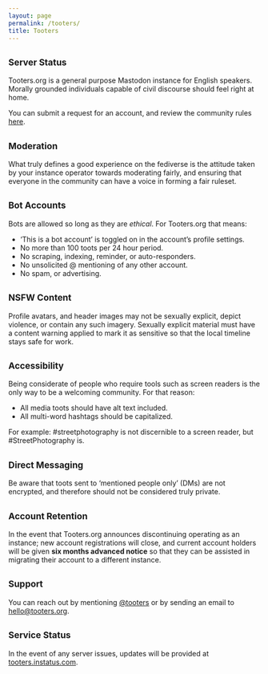 ```yaml
---
layout: page
permalink: /tooters/
title: Tooters
---
```


## <small>Server Status</small>

Tooters.org is a general purpose Mastodon instance for English speakers. Morally grounded individuals capable of civil discourse should feel right at home.

You can submit a request for an account, and review the community rules [here](https://tooters.org/auth/sign_up).

## <small>Moderation</small>

What truly defines a good experience on the fediverse is the attitude taken by your instance operator towards moderating fairly, and ensuring that everyone in the community can have a voice in forming a fair ruleset.

## <small>Bot Accounts</small>

Bots are allowed so long as they are *ethical*. For Tooters.org that means:

- ‘This is a bot account’ is toggled on in the account’s profile settings.
- No more than 100 toots per 24 hour period.
- No scraping, indexing, reminder, or auto-responders.
- No unsolicited @ mentioning of any other account.
- No spam, or advertising.
  
## <small>NSFW Content</small>

Profile avatars, and header images may not be sexually explicit, depict violence, or contain any such imagery.
Sexually explicit material must have a content warning applied to mark it as sensitive so that the local timeline stays safe for work.

## <small>Accessibility</small>

Being considerate of people who require tools such as screen readers is the only way to be a welcoming community. For that reason:

- All media toots should have alt text included.
- All multi-word hashtags should be capitalized.
 
For example: #streetphotography is not discernible to a screen reader, but #StreetPhotography is.

## <small>Direct Messaging</small>

Be aware that toots sent to ‘mentioned people only’ (DMs) are not encrypted, and therefore should not be considered truly private.

## <small>Account Retention</small>

In the event that Tooters.org announces discontinuing operating as an instance; new account registrations will close, and current account holders will be given **six months advanced notice** so that they can be assisted in migrating their account to a different instance.

## <small>Support</small>

You can reach out by mentioning [@tooters](https://tooters.org/@tooters)  or by sending an email to [hello@tooters.org](mailto:hello@tooters.org).

## <small>Service Status</small>

In the event of any server issues, updates will be provided at [tooters.instatus.com](https://tooters.instatus.com/).
